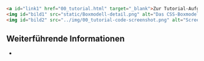 ```html
<a id="link1" href="00_tutorial.html" target="_blank">Zur Tutorial-Aufgabe</a>
<img id="bild1" src="static/Boxmodell-detail.png" alt="Das CSS-Boxmodell">
<img id="bild2" src="../img/00_tutorial-code-screenshot.png" alt="Screenshot vom Aufgabencode">
```

## Weiterführende Informationen
- []()